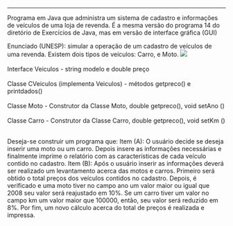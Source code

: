 ﻿----------------------------------------------------------------------------
Programa em Java que administra um sistema de cadastro e informações de veículos de uma loja de revenda. É a mesma versão do programa 14 do diretório de Exercícios de Java, mas em versão de interface gráfica (GUI)

Enunciado (UNESP):
simular a operação de
um cadastro de veículos de uma revenda. Existem dois tipos de
veículos: Carro, e Moto. 
![](https://blogger.googleusercontent.com/img/b/R29vZ2xl/AVvXsEgg8mPIX64EuCUioNnMX0uHqdjGUD0eKFnzqsJt5xV-fvb0bqp5Hmnqh79rwFa6pBdiHCAMco7blX-M3HBzeOT262nM-NK1HjOvQ2QARdZYyXrEYUsMYjS4UCnq_YU7p8WjZ2_ohbz2zp1Iwp1QPWIF5AKkxV4O0erGGF_8uBjUe8ooQfGUDuhPaukw/s668/poli2.png)
<br></br>
Interface Veiculos - string modelo e double preço<br></br>
Classe CVeiculos (implementa Veiculos) - métodos getpreco() e printdados()<br></br>
Classe Moto - Construtor da Classe Moto, double getpreco(), void setAno ()<br></br>
Classe Carro - Construtor da Classe Carro, double getpreco(), void setKm ()<br></br>

Deseja-se construir um programa que:
Item (A): O usuário decide se deseja inserir uma moto ou um carro.
Depois insere as informações necessárias e finalmente imprime o
relatório com as características de cada veículo contido no cadastro.
Item (B): Após o usuário inserir as informações deverá ser realizado
um levantamento acerca das motos e carros. Primeiro será obtido o
total preços dos veículos contidos no cadastro. Depois, é verificado e
uma moto tiver no campo ano um valor maior ou igual que 2008 seu
valor será reajustado em 10%. Se um carro tiver um valor no campo
km um valor maior que 100000, então, seu valor será reduzido em
8%. Por fim, um novo cálculo acerca do total de preços é realizada e
impressa.

